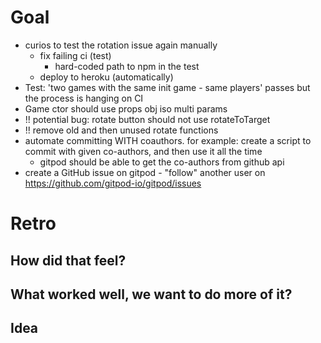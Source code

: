 # Goal

- curios to test the rotation issue again manually
    - fix failing ci (test)
        - hard-coded path to npm in the test
    - deploy to heroku (automatically)
- Test: 'two games with the same init game - same players' passes but the process is hanging on CI
- Game ctor should use props obj iso multi params
- !! potential bug: rotate button should not use rotateToTarget
- !! remove old and then unused rotate functions
- automate committing WITH coauthors. for example: create a script to commit with given co-authors, and then use it all the time
    - gitpod should be able to get the co-authors from github api
- create a GitHub issue on gitpod - "follow" another user on https://github.com/gitpod-io/gitpod/issues


# Retro

## How did that feel?

## What worked well, we want to do more of it?

## Idea